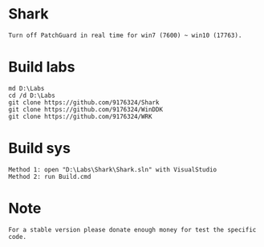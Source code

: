 # Shark
    Turn off PatchGuard in real time for win7 (7600) ~ win10 (17763).

# Build labs
    md D:\Labs
    cd /d D:\Labs
    git clone https://github.com/9176324/Shark
    git clone https://github.com/9176324/WinDDK
    git clone https://github.com/9176324/WRK

# Build sys
    Method 1: open "D:\Labs\Shark\Shark.sln" with VisualStudio
    Method 2: run Build.cmd

# Note
    For a stable version please donate enough money for test the specific code.
